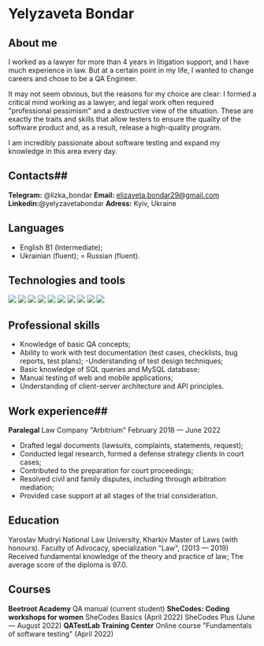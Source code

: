 # Yelyzaveta Bondar

## About me

I worked as a lawyer for more than 4 years in litigation support, and I have much experience in law. But at a certain point in my life, I wanted to change careers and chose to be a QA Engineer.

It may not seem obvious, but the reasons for my choice are clear: I formed a critical mind working as a lawyer, and legal work often required "professional pessimism" and a destructive view of the situation. These are exactly the traits and skills that allow testers to ensure the quality of the software product and, as a result, release a high-quality program.

I am incredibly passionate about software testing and expand my knowledge in this area every day.

## Contacts##
**Telegram:** @lizka_bondar
**Email:** elizaveta.bondar29@gmail.com
**Linkedin:**@yelyzavetabondar
**Adress:** Kyiv, Ukraine

## Languages ## 
- English В1 (Intermediate);
- Ukrainian (fluent);
= Russian (fluent).

## Technologies and tools
![](https://img.shields.io/badge/-HTML/CSS-FEDBE5?style=for-the-badge&logo=HTML5&logoColor=111)
[![](https://img.shields.io/badge/-JavaScript-FEDBE5?style=for-the-badge&logo=JavaScript&logoColor=111)](https://github.com/elizaveta-bondar/my-portfolio-JavaScript-projects)
![](https://img.shields.io/badge/-SQL-FEDBE5?style=for-the-badge&logo=mysql&logoColor=111)
[![](https://img.shields.io/badge/-GitHub-FEDBE5?style=for-the-badge&logo=github&logoColor=111)](https://github.com/elizaveta-bondar?tab=repositories)
![](https://img.shields.io/badge/-Postman-FEDBE5?style=for-the-badge&logo=postman&logoColor=111)
![](https://img.shields.io/badge/-SoapUI-FEDBE5?style=for-the-badge)
![](https://img.shields.io/badge/-Mantis-FEDBE5?style=for-the-badge)
[![](https://img.shields.io/badge/-Jira-FEDBE5?style=for-the-badge&logo=jira&logoColor=111)](https://university.atlassian.com/student/award/YaJp8F3AQ8bgMVRAVwZ9R55J)
![](https://img.shields.io/badge/-TestRail-FEDBE5?style=for-the-badge&logo=TestRail&logoColor=111)
![](https://img.shields.io/badge/-TestLink-FEDBE5?style=for-the-badge&logo=TestRail&logoColor=111)

## Professional skills
- Knowledge of basic QA concepts;
- Ability to work with test documentation (test cases, checklists, bug reports, test plans);
 -Understanding of test design techniques;
- Basic knowledge of SQL queries and MySQL database;
- Manual testing of web and mobile applications;
- Understanding of client-server architecture and API principles.

## Work experience##
**Paralegal**
Law Company "Arbitrium"
February 2018 — June 2022

- Drafted legal documents (lawsuits, complaints, statements, request);
- Conducted legal research, formed a defense strategy clients in court cases;
- Contributed to the preparation for court proceedings;
- Resolved civil and family disputes, including through arbitration mediation;
- Provided case support at all stages of the trial consideration.

## Education ##
Yaroslav Mudryi National Law University, Kharkiv
Master of Laws (with honours).
Faculty of Advocacy, specialization "Law", (2013 — 2019)
Received fundamental knowledge of the theory and practice of law;
The average score of the diploma is 97.0.

## Courses ##
**Beetroot Academy**
QA manual (current student)
**SheCodes: Coding workshops for women**
SheCodes Basics (April 2022)
SheCodes Plus (June — August 2022)
**QATestLab Training Center**
Online course "Fundamentals of software testing" (April 2022)


